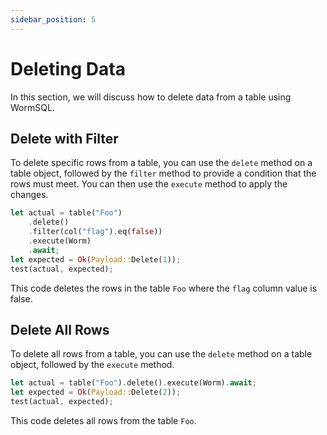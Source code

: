 ```yaml
---
sidebar_position: 5
---
```


# Deleting Data

In this section, we will discuss how to delete data from a table using WormSQL.

## Delete with Filter

To delete specific rows from a table, you can use the `delete` method on a table object, followed by the `filter` method to provide a condition that the rows must meet. You can then use the `execute` method to apply the changes.

```rust
let actual = table("Foo")
    .delete()
    .filter(col("flag").eq(false))
    .execute(Worm)
    .await;
let expected = Ok(Payload::Delete(1));
test(actual, expected);
```

This code deletes the rows in the table `Foo` where the `flag` column value is false.

## Delete All Rows

To delete all rows from a table, you can use the `delete` method on a table object, followed by the `execute` method.

```rust
let actual = table("Foo").delete().execute(Worm).await;
let expected = Ok(Payload::Delete(2));
test(actual, expected);
```

This code deletes all rows from the table `Foo`.
